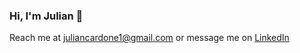 ### Hi, I'm Julian 👋 

Reach me at juliancardone1@gmail.com or message me on [LinkedIn](https://www.linkedin.com/in/juliancardone/)

<!--
### GitHub Stats
[![Anurag's GitHub stats](https://github-readme-stats.vercel.app/api?username=julian-cardone)](https://github.com/anuraghazra/github-readme-stats)

-->

<!--
**julian-cardone/julian-cardone** is a ✨ _special_ ✨ repository because its `README.md` (this file) appears on your GitHub profile.

Here are some ideas to get you started:

- 🔭 I’m currently working on ...
- 🌱 I’m currently learning ...
- 👯 I’m looking to collaborate on ...
- 🤔 I’m looking for help with ...
- 💬 Ask me about ...
- 📫 How to reach me: ...
- 😄 Pronouns: ...
- ⚡ Fun fact: ...
-->
